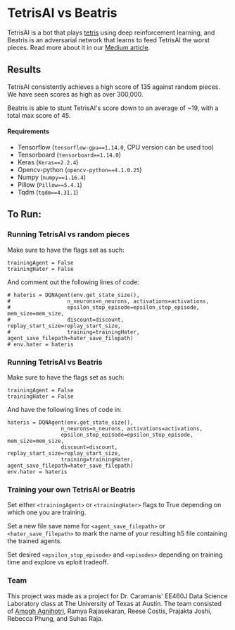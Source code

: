 # TetrisAI vs Beatris

TetrisAI is a bot that plays [tetris](https://en.wikipedia.org/wiki/Tetris) using deep reinforcement learning, and Beatris is an adversarial network that learns to feed TetrisAI the worst pieces. Read more about it in our [Medium article](https://medium.com/@amoghhgoma/88fee6b068?).

## Results

TetrisAI consistently achieves a high score of 135 against random pieces. We have seen scores as high as over 300,000.

Beatris is able to stunt TetrisAI's score down to an average of ~19, with a total max score of 45.

#### Requirements

- Tensorflow (`tensorflow-gpu==1.14.0`, CPU version can be used too)
- Tensorboard (`tensorboard==1.14.0`)
- Keras (`Keras==2.2.4`)
- Opencv-python (`opencv-python==4.1.0.25`)
- Numpy (`numpy==1.16.4`)
- Pillow (`Pillow==5.4.1`)
- Tqdm (`tqdm==4.31.1`)

## To Run:

### Running TetrisAI vs random pieces

Make sure to have the flags set as such:
  
    trainingAgent = False
    trainingHater = False
    
And comment out the following lines of code:

    # hateris = DQNAgent(env.get_state_size(),
    #                  n_neurons=n_neurons, activations=activations,
    #                  epsilon_stop_episode=epsilon_stop_episode, mem_size=mem_size,
    #                  discount=discount, replay_start_size=replay_start_size,
    #                  training=trainingHater, agent_save_filepath=hater_save_filepath)
    # env.hater = hateris

### Running TetrisAI vs Beatris

Make sure to have the flags set as such:
  
    trainingAgent = False
    trainingHater = False
    
And have the following lines of code in:

    hateris = DQNAgent(env.get_state_size(),
                     n_neurons=n_neurons, activations=activations,
                     epsilon_stop_episode=epsilon_stop_episode, mem_size=mem_size,
                     discount=discount, replay_start_size=replay_start_size,
                     training=trainingHater, agent_save_filepath=hater_save_filepath)
    env.hater = hateris
    
### Training your own TetrisAI or Beatris

Set either `<trainingAgent>` or `<trainingHater>` flags to True depending on which one you are training.

Set a new file save name for `<agent_save_filepath>` or `<hater_save_filepath>` to mark the name of your resulting h5 file containing the trained agents.

Set desired `<epsilon_stop_episode>` and `<episodes>` depending on training time and explore vs eploit tradeoff.

### Team

This project was made as a project for Dr. Caramanis' EE460J Data Science Laboratory class at The University of Texas at Austin. The team consisted of [Amogh Agnihotri](amoghagnihotri@utexas.edu), Ramya Rajasekaran, Reese Costis, Prajakta Joshi, Rebecca Phung, and Suhas Raja.
